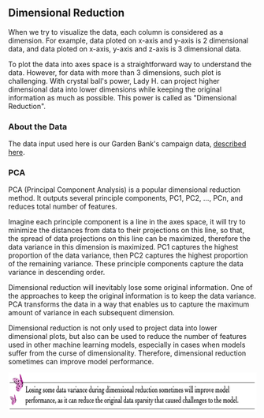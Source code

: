 ## Dimensional Reduction

When we try to visualize the data, each column is considered as a dimension. For example, data ploted on x-axis and y-axis is 2 dimensional data, and data ploted on x-axis, y-axis and z-axis is 3 dimensional data.

To plot the data into axes space is a straightforward way to understand the data. However, for data with more than 3 dimensions, such plot is challenging. With crystal ball's power, Lady H. can project higher dimensional data into lower dimensions while keeping the original information as much as possible. This power is called as "Dimensional Reduction".

### About the Data

The data input used here is our Garden Bank's campaign data, [described here][2].


### PCA 

PCA (Principal Component Analysis) is a popular dimensional reduction method. It outputs several principle components, PC1, PC2, ..., PCn, and reduces total number of features. 

Imagine each principle component is a line in the axes space, it will try to minimize the distances from data to their projections on this line, so that, the spread of data projections on this line can be maximized, therefore the data variance in this dimension is maximized. PC1 captures the highest proportion of the data variance, then PC2 captures the highest proportion of the remaining variance. These principle components capture the data variance in descending order.

Dimensional reduction will inevitably lose some original information. One of the approaches to keep the original information is to keep the data variance. PCA transforms the data in a way that enables us to capture the maximum amount of variance in each subsequent dimension.

Dimensional reduction is not only used to project data into lower dimensional plots, but also can be used to reduce the number of features used in other machine learning models, especially in cases when models suffer from the curse of dimensionality. Therefore, dimensional reduction sometimes can improve model performance.

<p align="left">
<img src="https://github.com/lady-h-world/My_Garden/blob/main/images/notes/benefits_of_lossing_variance.png" width="766" height="79" />
</p>



[1]:https://github.com/lady-h-world/My_Garden/blob/main/code/crystal_ball/data_collector/magic_dimensional_reduction.ipynb
[2]:https://github.com/lady-h-world/My_Garden/blob/main/reading_pages/Resplendent_Tree/corr1.md#about-the-data
